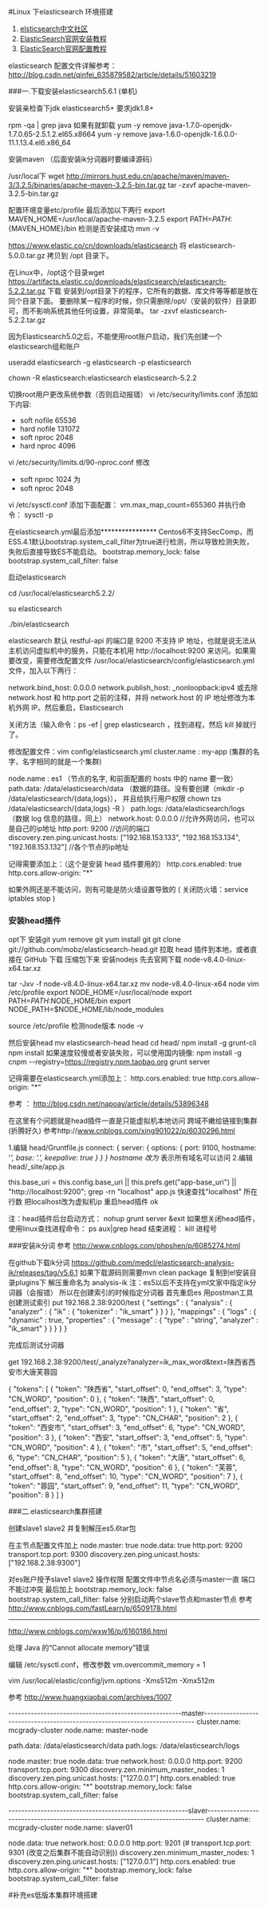 #Linux 下elasticsearch 环境搭建
1. [elsticsearch中文社区](https://elasticsearch.cn/)
2. [ElasticSearch官网安装教程](https://www.elastic.co/guide/en/elasticsearch/reference/current/rpm.html#rpm-key)
3. [ElasticSearch官网配置教程](https://www.elastic.co/guide/en/elasticsearch/reference/current/important-settings.html)

elasticsearch 配置文件详解参考：
http://blog.csdn.net/qinfei_635879582/article/details/51603219


###一.下载安装elasticsearch5.6.1 (单机)

安装亲检查下jdk elasticsearch5+ 要求jdk1.8+
	
rpm -qa | grep java
如果有就卸载
yum -y remove  java-1.7.0-openjdk-1.7.0.65-2.5.1.2.el65.x8664
yum -y remove java-1.6.0-openjdk-1.6.0.0-11.1.13.4.el6.x86_64


安装maven （后面安装ik分词器时要编译源码）

/usr/local下
wget http://mirrors.hust.edu.cn/apache/maven/maven-3/3.2.5/binaries/apache-maven-3.2.5-bin.tar.gz
tar -zxvf apache-maven-3.2.5-bin.tar.gz

配置环境变量etc/profile 最后添加以下两行
export MAVEN_HOME=/usr/local/apache-maven-3.2.5
export PATH=${PATH}:${MAVEN_HOME}/bin
检测是否安装成功
mvn -v

https://www.elastic.co/cn/downloads/elasticsearch 
将 elasticsearch-5.0.0.tar.gz 拷贝到 /opt 目录下。

在Linux中，/opt这个目录wget https://artifacts.elastic.co/downloads/elasticsearch/elasticsearch-5.2.2.tar.gz 下载 
安装到/opt目录下的程序，它所有的数据、库文件等等都是放在同个目录下面。
要删除某一程序的时候，你只需删除/opt/（安装的软件）目录即可，而不影响系统其他任何设置，非常简单。
tar -zxvf  elasticsearch-5.2.2.tar.gz

因为Elasticsearch5.0之后，不能使用root账户启动，我们先创建一个elasticsearch组和账户

useradd  elasticsearch -g elasticsearch -p elasticsearch

chown -R elasticsearch:elasticsearch elasticsearch-5.2.2




切换root用户更改系统参数（否则启动报错）
vi /etc/security/limits.conf 
添加如下内容:

* soft nofile 65536
* hard nofile 131072
* soft nproc 2048
* hard nproc 4096

vi /etc/security/limits.d/90-nproc.conf 
修改
* soft nproc 1024
为
* soft nproc 2048

vi /etc/sysctl.conf 
添加下面配置：
vm.max_map_count=655360
并执行命令：
sysctl -p


在elasticsearch.yml最后添加****************
Centos6不支持SecComp，而ES5.4.1默认bootstrap.system_call_filter为true进行检测，所以导致检测失败，失败后直接导致ES不能启动。
bootstrap.memory_lock: false
bootstrap.system_call_filter: false


启动elasticsearch

cd /usr/local/elasticsearch5.2.2/

su elasticsearch

./bin/elasticsearch


elasticsearch 默认 restful-api 的端口是 9200 不支持 IP 地址，也就是说无法从主机访问虚拟机中的服务，只能在本机用 http://localhost:9200 来访问。如果需要改变，需要修改配置文件 /usr/local/elasticsearch/config/elasticsearch.yml 文件，加入以下两行：

network.bind_host: 0.0.0.0
network.publish_host: _nonloopback:ipv4
或去除 network.host 和 http.port 之前的注释，并将 network.host 的 IP 地址修改为本机外网 IP。然后重启，Elasticsearch

关闭方法（输入命令：ps -ef | grep elasticsearch ，找到进程，然后 kill 掉就行了。


修改配置文件：vim config/elasticsearch.yml
cluster.name : my-app (集群的名字，名字相同的就是一个集群)

node.name : es1 （节点的名字, 和前面配置的 hosts 中的 name 要一致）
path.data: /data/elasticsearch/data （数据的路径。没有要创建（mkdir -p /data/elasticsearch/{data,logs}），
并且给执行用户权限 chown tzs /data/elasticsearch/{data,logs} -R ）
path.logs: /data/elasticsearch/logs （数据 log 信息的路径，同上）
network.host: 0.0.0.0 //允许外网访问，也可以是自己的ip地址
http.port: 9200 //访问的端口
discovery.zen.ping.unicast.hosts: ["192.168.153.133", "192.168.153.134", "192.168.153.132"] //各个节点的ip地址

记得需要添加上：（这个是安装 head 插件要用的）
http.cors.enabled: true
http.cors.allow-origin: "*"

如果外网还是不能访问，则有可能是防火墙设置导致的 ( 关闭防火墙：service iptables stop )


### 安装head插件
opt下 
安装git
 yum remove git
 yum install git
 git clone git://github.com/mobz/elasticsearch-head.git 拉取 head 插件到本地，或者直接在 GitHub 下载 压缩包下来
 安装nodejs
 先去官网下载 node-v8.4.0-linux-x64.tar.xz
 
 tar -Jxv -f  node-v8.4.0-linux-x64.tar.xz
 mv node-v8.4.0-linux-x64  node
 vim  /etc/profile
 export NODE_HOME=/usr/local/node
 export PATH=$PATH:$NODE_HOME/bin
 export NODE_PATH=$NODE_HOME/lib/node_modules
 
 source /etc/profile
 检测node版本
 node -v
 
 然后安装head
 mv elasticsearch-head head
 cd head/
 npm install -g grunt-cli
 npm install
 如果速度较慢或者安装失败，可以使用国内镜像:
 npm install -g cnpm --registry=https://registry.npm.taobao.org
 grunt server
 
 记得需要在elasticsearch.yml添加上：
 http.cors.enabled: true
 http.cors.allow-origin: "*"
 
 参考 ： http://blog.csdn.net/napoay/article/details/53896348
 
 在这里有个问题就是head插件一直是只能虚拟机本地访问  跨域不嫩给链接到集群(折腾好久)
 参考http://www.cnblogs.com/xing901022/p/6030296.html
 
 1.编辑 head/Gruntfile.js
 connect: {
     server: {
         options: {
             port: 9100,
             hostname: '*',
             base: '.',
             keepalive: true
         }
     }
 }
 hostname 改为* 表示所有域名可以访问
 2.编辑 head/_site/app.js

 this.base_uri = this.config.base_uri || this.prefs.get("app-base_uri") || "http://localhost:9200";
  grep -rn  "localhost" app.js 快速查找"localhost" 所在行数
 把localhost改为虚拟机ip
 重启head插件 ok
 
 注：head插件后台启动方式：
 nohup grunt server &exit
 如果想关闭head插件，使用linux查找进程命令：
 ps aux|grep head
 结束进程：
 kill 进程号

 
 
 ###安装ik分词
 参考 http://www.cnblogs.com/phpshen/p/6085274.html
 
 在github下载ik分词 
 https://github.com/medcl/elasticsearch-analysis-ik/releases/tag/v5.6.1
 如果下载源码则需要mvn clean package
 复制到el安装目录plugins下 解压重命名为 analysis-ik
 注：es5以后不支持在yml文家中指定ik分词器（会报错）
 所以在创建索引的时候指定分词器
 首先重启es
 用postman工具创建测试索引
 put 192.168.2.38:9200/test
 {
     "settings" : {
         "analysis" : {
             "analyzer" : {
                 "ik" : {
                     "tokenizer" : "ik_smart"
                 }
             }
         }
     },
     "mappings" : {
         "logs" : {
             "dynamic" : true,
             "properties" : {
                 "message" : {
                     "type" : "string",
                     "analyzer" : "ik_smart"
                 }
             }
         }
     }
 }
 
 完成后测试分词器
 
 get  192.168.2.38:9200/test/_analyze?analyzer=ik_max_word&text=陕西省西安市大唐芙蓉园
 
 {
     "tokens": [
         {
             "token": "陕西省",
             "start_offset": 0,
             "end_offset": 3,
             "type": "CN_WORD",
             "position": 0
         },
         {
             "token": "陕西",
             "start_offset": 0,
             "end_offset": 2,
             "type": "CN_WORD",
             "position": 1
         },
         {
             "token": "省",
             "start_offset": 2,
             "end_offset": 3,
             "type": "CN_CHAR",
             "position": 2
         },
         {
             "token": "西安市",
             "start_offset": 3,
             "end_offset": 6,
             "type": "CN_WORD",
             "position": 3
         },
         {
             "token": "西安",
             "start_offset": 3,
             "end_offset": 5,
             "type": "CN_WORD",
             "position": 4
         },
         {
             "token": "市",
             "start_offset": 5,
             "end_offset": 6,
             "type": "CN_CHAR",
             "position": 5
         },
         {
             "token": "大唐",
             "start_offset": 6,
             "end_offset": 8,
             "type": "CN_WORD",
             "position": 6
         },
         {
             "token": "芙蓉",
             "start_offset": 8,
             "end_offset": 10,
             "type": "CN_WORD",
             "position": 7
         },
         {
             "token": "蓉园",
             "start_offset": 9,
             "end_offset": 11,
             "type": "CN_WORD",
             "position": 8
         }
     ]
 }
 

 
 ###二.elasticsearch集群搭建
 
 创建slave1 slave2 并复制解压es5.6tar包
 
 
 在主节点配置文件加上
 node.master: true
 node.data: true 
  http.port: 9200
  transport.tcp.port: 9300
  discovery.zen.ping.unicast.hosts: ["192.168.2.38:9300"]
 
 对es账户授予slave1 slave2 操作权限
 配置文件中节点名必须与master一直 端口不能过冲突
 最后加上
 bootstrap.memory_lock: false
 bootstrap.system_call_filter: false
 分别启动两个slave节点和master节点
  参考 http://www.cnblogs.com/fastLearn/p/6509178.html
  
  ********************************************
 http://www.cnblogs.com/wxw16/p/6160186.html






处理 Java 的“Cannot allocate memory”错误

 编辑 /etc/sysctl.conf，修改参数 vm.overcommit_memory = 1
 
 
 
 
 
 vim /usr/local/elastic/config/jvm.options 
 -Xms512m
 -Xmx512m
 
 参考 http://www.huangxiaobai.com/archives/1007

------------------------------------------------------master---------------------------------------------------------------------------
cluster.name: mcgrady-cluster
node.name: master-node

path.data: /data/elasticsearch/data
path.logs: /data/elasticsearch/logs

node.master: true
node.data: true
network.host: 0.0.0.0
http.port: 9200
transport.tcp.port: 9300
discovery.zen.minimum_master_nodes: 1
discovery.zen.ping.unicast.hosts: ["127.0.0.1"]
http.cors.enabled: true
http.cors.allow-origin: "*"
bootstrap.memory_lock: false
bootstrap.system_call_filter: false

--------------------------------------------------------slaver-----------------------------------------------------------------------------
cluster.name: mcgrady-cluster
node.name: slaver01

node.data: true
network.host: 0.0.0.0
http.port: 9201
(# transport.tcp.port: 9301  (改变之后集群不能自动识别))
discovery.zen.minimum_master_nodes: 1
discovery.zen.ping.unicast.hosts: ["127.0.0.1"]
http.cors.enabled: true
http.cors.allow-origin: "*"
bootstrap.memory_lock: false
bootstrap.system_call_filter: false

#补充es低版本集群环境搭建





                                      



